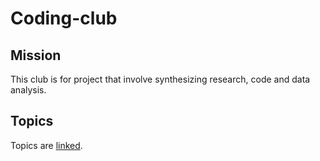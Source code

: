 # Coding-club

## Mission
This club is for project that involve synthesizing research, code and data analysis.

## Topics

Topics are [linked](https://docs.google.com/document/d/1gd9ICHJcza88VW0f6fKY-VdRQS-fPs9TrdwwaLuCQCs/edit#).
